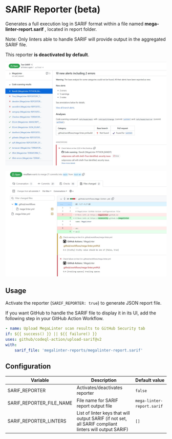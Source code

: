 # SARIF Reporter (beta)

Generates a full execution log in SARIF format within a file named **mega-linter-report.sarif** , located in report folder.

Note: Only linters able to handle SARIF will provide output in the aggregated SARIF file.

This reporter **is deactivated by default**.

![Screenshot](../assets/images/SarifReporter_1.jpg)

![Screenshot](../assets/images/SarifReporter_2.jpg)

## Usage

Activate the reporter (`SARIF_REPORTER: true`) to generate JSON report file.

If you want GitHub to handle the SARIF file to display it in its UI, add the following step in your GitHub Action Workflow.

```yaml
- name: Upload MegaLinter scan results to GitHub Security tab
if: ${{ success() }} || ${{ failure() }}
uses: github/codeql-action/upload-sarif@v2
with:
    sarif_file: 'megalinter-reports/megalinter-report.sarif'
```

## Configuration

| Variable                 | Description                                                                                            | Default value              |
|--------------------------|--------------------------------------------------------------------------------------------------------|----------------------------|
| SARIF_REPORTER           | Activates/deactivates reporter                                                                         | `false`                    |
| SARIF_REPORTER_FILE_NAME | File name for SARIF report output file                                                                 | `mega-linter-report.sarif` |
| SARIF_REPORTER_LINTERS   | List of linter keys that will output SARIF (if not set, all SARIF compliant linters will output SARIF) | `[]`                       |